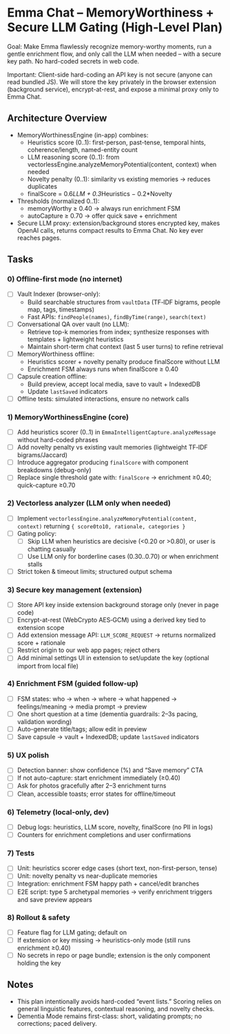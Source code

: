 # Emma Chat – MemoryWorthiness + Secure LLM Gating (High‑Level Plan)

Goal: Make Emma flawlessly recognize memory-worthy moments, run a gentle enrichment flow, and only call the LLM when needed – with a secure key path. No hard-coded secrets in web code.

Important: Client-side hard-coding an API key is not secure (anyone can read bundled JS). We will store the key privately in the browser extension (background service), encrypt-at-rest, and expose a minimal proxy only to Emma Chat.

## Architecture Overview
- MemoryWorthinessEngine (in-app) combines:
  - Heuristics score (0..1): first-person, past-tense, temporal hints, coherence/length, named-entity count
  - LLM reasoning score (0..1): from vectorlessEngine.analyzeMemoryPotential(content, context) when needed
  - Novelty penalty (0..1): similarity vs existing memories → reduces duplicates
  - finalScore = 0.6*LLM + 0.3*Heuristics − 0.2*Novelty
- Thresholds (normalized 0..1):
  - memoryWorthy ≥ 0.40 → always run enrichment FSM
  - autoCapture ≥ 0.70 → offer quick save + enrichment
- Secure LLM proxy: extension/background stores encrypted key, makes OpenAI calls, returns compact results to Emma Chat. No key ever reaches pages.

## Tasks

### 0) Offline‑first mode (no internet)
- [ ] Vault Indexer (browser-only):
  - Build searchable structures from `vaultData` (TF‑IDF bigrams, people map, tags, timestamps)
  - Fast APIs: `findPeople(names)`, `findByTime(range)`, `search(text)`
- [ ] Conversational QA over vault (no LLM):
  - Retrieve top-k memories from index; synthesize responses with templates + lightweight heuristics
  - Maintain short-term chat context (last 5 user turns) to refine retrieval
- [ ] MemoryWorthiness offline:
  - Heuristics scorer + novelty penalty produce finalScore without LLM
  - Enrichment FSM always runs when finalScore ≥ 0.40
- [ ] Capsule creation offline:
  - Build preview, accept local media, save to vault + IndexedDB
  - Update `lastSaved` indicators
- [ ] Offline tests: simulated interactions, ensure no network calls

### 1) MemoryWorthinessEngine (core)
- [ ] Add heuristics scorer (0..1) in `EmmaIntelligentCapture.analyzeMessage` without hard-coded phrases
- [ ] Add novelty penalty vs existing vault memories (lightweight TF‑IDF bigrams/Jaccard)
- [ ] Introduce aggregator producing `finalScore` with component breakdowns (debug-only)
- [ ] Replace single threshold gate with: `finalScore` → enrichment ≥0.40; quick-capture ≥0.70

### 2) Vectorless analyzer (LLM only when needed)
- [ ] Implement `vectorlessEngine.analyzeMemoryPotential(content, context)` returning `{ score0to10, rationale, categories }`
- [ ] Gating policy:
  - [ ] Skip LLM when heuristics are decisive (<0.20 or >0.80), or user is chatting casually
  - [ ] Use LLM only for borderline cases (0.30..0.70) or when enrichment stalls
- [ ] Strict token & timeout limits; structured output schema

### 3) Secure key management (extension)
- [ ] Store API key inside extension background storage only (never in page code)
- [ ] Encrypt-at-rest (WebCrypto AES‑GCM) using a derived key tied to extension scope
- [ ] Add extension message API: `LLM_SCORE_REQUEST` → returns normalized score + rationale
- [ ] Restrict origin to our web app pages; reject others
- [ ] Add minimal settings UI in extension to set/update the key (optional import from local file)

### 4) Enrichment FSM (guided follow-up)
- [ ] FSM states: who → when → where → what happened → feelings/meaning → media prompt → preview
- [ ] One short question at a time (dementia guardrails: 2–3s pacing, validation wording)
- [ ] Auto-generate title/tags; allow edit in preview
- [ ] Save capsule → vault + IndexedDB; update `lastSaved` indicators

### 5) UX polish
- [ ] Detection banner: show confidence (%) and “Save memory” CTA
- [ ] If not auto-capture: start enrichment immediately (≥0.40)
- [ ] Ask for photos gracefully after 2–3 enrichment turns
- [ ] Clean, accessible toasts; error states for offline/timeout

### 6) Telemetry (local-only, dev)
- [ ] Debug logs: heuristics, LLM score, novelty, finalScore (no PII in logs)
- [ ] Counters for enrichment completions and user confirmations

### 7) Tests
- [ ] Unit: heuristics scorer edge cases (short text, non-first-person, tense)
- [ ] Unit: novelty penalty vs near-duplicate memories
- [ ] Integration: enrichment FSM happy path + cancel/edit branches
- [ ] E2E script: type 5 archetypal memories → verify enrichment triggers and save preview appears

### 8) Rollout & safety
- [ ] Feature flag for LLM gating; default on
- [ ] If extension or key missing → heuristics-only mode (still runs enrichment ≥0.40)
- [ ] No secrets in repo or page bundle; extension is the only component holding the key

## Notes
- This plan intentionally avoids hard-coded “event lists.” Scoring relies on general linguistic features, contextual reasoning, and novelty checks.
- Dementia Mode remains first-class: short, validating prompts; no corrections; paced delivery.



